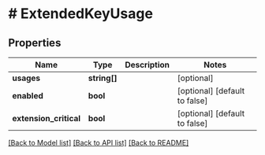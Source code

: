 # # ExtendedKeyUsage

## Properties

Name | Type | Description | Notes
------------ | ------------- | ------------- | -------------
**usages** | **string[]** |  | [optional]
**enabled** | **bool** |  | [optional] [default to false]
**extension_critical** | **bool** |  | [optional] [default to false]

[[Back to Model list]](../../README.md#models) [[Back to API list]](../../README.md#endpoints) [[Back to README]](../../README.md)
